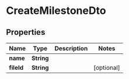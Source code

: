 # CreateMilestoneDto

## Properties

|    Name    |    Type    | Description |   Notes    |
|------------|------------|-------------|------------|
| **name**   | **String** |             |
| **fileId** | **String** |             | [optional] |


